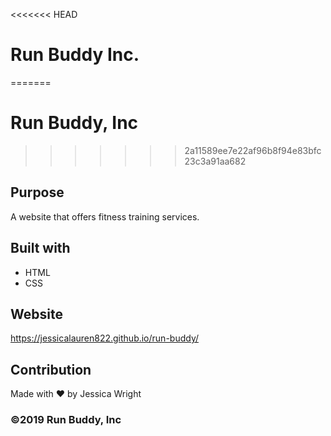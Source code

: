 <<<<<<< HEAD
# Run Buddy Inc.
=======
# Run Buddy, Inc
>>>>>>> 2a11589ee7e22af96b8f94e83bfc23c3a91aa682

## Purpose 
A website that offers fitness training services.

## Built with
* HTML
* CSS

## Website
https://jessicalauren822.github.io/run-buddy/

## Contribution
Made with ❤️ by Jessica Wright

### ©️2019 Run Buddy, Inc
